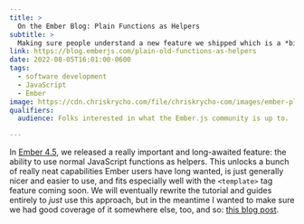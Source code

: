 ```yaml
---
title: >
  On the Ember Blog: Plain Functions as Helpers
subtitle: >
  Making sure people understand a new feature we shipped which is a *big deal*.
link: https://blog.emberjs.com/plain-old-functions-as-helpers
date: 2022-08-05T16:01:00-0600
tags:
  - software development
  - JavaScript
  - Ember
image: https://cdn.chriskrycho.com/file/chriskrycho-com/images/ember-plain-functions.png
qualifiers:
  audience: Folks interested in what the Ember.js community is up to.

---
```


In [Ember 4.5](https://blog.emberjs.com/ember-4-5-released), we released a really important and long-awaited feature: the ability to use normal JavaScript functions as helpers. This unlocks a bunch of really neat capabilities Ember users have long wanted, is just generally nicer and easier to use, and fits especially well with the `<template>` tag feature coming soon. We will eventually rewrite the tutorial and guides entirely to *just* use this approach, but in the meantime I wanted to make sure we had good coverage of it somewhere else, too, and so: [this blog post]({{link}}).
